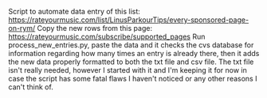 Script to automate data entry of this list: https://rateyourmusic.com/list/LinusParkourTips/every-sponsored-page-on-rym/
Copy the new rows from this page: https://rateyourmusic.com/subscribe/supported_pages
Run process_new_entries.py, paste the data and it checks the cvs database for information regarding how many times an entry is already there, then it adds the new data properly formatted to both the txt file and csv file.
The txt file isn't really needed, however I started with it and I'm keeping it for now in case the script has some fatal flaws I haven't noticed or any other reasons I can't think of.
